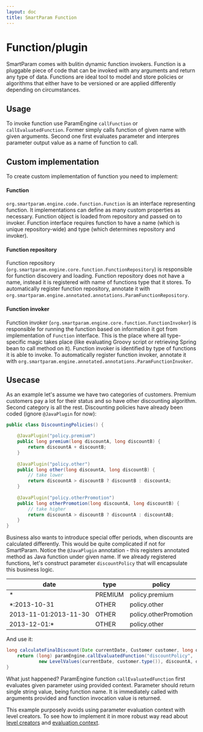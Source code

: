 ```yaml
---
layout: doc
title: SmartParam Function
---
```


# Function/plugin

SmartParam comes with bulitin dynamic function invokers. Function is a pluggable piece of code that can be invoked
with any arguments and return any type of data. Functions are ideal tool to model and store policies or algorithms
that either have to be versioned or are applied differently depending on circumstances.

## Usage

To invoke function use ParamEngine `callFunction` or `callEvaluatedFunction`. Former simply calls function of given name
with given arguments. Second one first evaluates parameter and interpres parameter output value as a name of
function to call.

## Custom implementation

To create custom implementation of function you need to implement:

#### Function

`org.smartparam.engine.code.function.Function` is an interface representing function. It implementations can define as 
many custom properties as necessary. Function object is loaded from repository and passed on to invoker. Function interface
requires function to have a name (which is unique repository-wide) and type (which determines repository and invoker).

#### Function repository

Function repository (`org.smartparam.engine.core.function.FunctionRepository`) is responsible for function discovery 
and loading. Function repository does not have a name, instead it is registered with name of functions type that it stores.
To automatically register function repository, annotate it with `org.smartparam.engine.annotated.annotations.ParamFunctionRepository`.

#### Function invoker

Function invoker (`org.smartparam.engine.core.function.FunctionInvoker`) is responsible for running the function based
on information it got from implementation of `Function` interface. This is the place where all type-specific magic takes
place (like evaluating Groovy script or retrieving Spring bean to call method on it). Function invoker is identified
by type of functions it is able to invoke. To automatically register function invoker, annotate it with
`org.smartparam.engine.annotated.annotations.ParamFunctionInvoker`.

## Usecase

As an example let's assume we have two categories of customers. Premium customers pay a lot for their status and so 
have other discounting algorithm. Second category is all the rest.  Discounting policies have already been
coded (ignore `@JavaPlugin` for now):

```java
public class DiscountingPolicies() {

    @JavaPlugin("policy.premium")
    public long premium(long discountA, long discountB) {
        return discountA + discountB;
    }
    
    @JavaPlugin("policy.other")
    public long other(long discountA, long discountB) {
        // take lower
        return discountA > discountB ? discountB : discountA;
    }
    
    @JavaPlugin("policy.otherPromotion")
    public long otherPromotion(long discountA, long discountB) {
        // take higher
        return discountA > discountB ? discountA : discountAB;
    }
}
```

Business also wants to introduce special offer periods, when discounts are calculated differently. 
This would be quite complicated if not for SmartParam. Notice the `@JavaPlugin` annotation - this registers annotated method
as Java function under given name. If we already registered functions, let's construct parameter `discountPolicy` that 
will encapsulate this business logic.

| date                  | type    | policy                |
|-----------------------|---------|-----------------------|
| *                     | PREMIUM | policy.premium        |
| *:2013-10-31          | OTHER   | policy.other          |
| 2013-11-01:2013-11-30 | OTHER   | policy.otherPromotion |
| 2013-12-01:*          | OTHER   | policy.other          |

And use it:

```java
long calculateFinalDiscount(Date currentDate, Customer customer, long discountA, long discountB) {
    return (long) paramEngine.callEvaluatedFunction("discountPolicy",
            new LevelValues(currentDate, customer.type()), discountA, discountB);
}

```

What just happened? ParamEngine function `callEvaluatedFunction` first evaluates given parameter using provided context.
Parameter should return single string value, being function name. It is immediately called with arguments provided and
function invocation value is returned.

This example purposely avoids using parameter evaluation context with level creators. To see how to implement it in 
more robust way read about [level creators](/dev/level-creator.html) and [evaluation context](/doc/param-context.html).